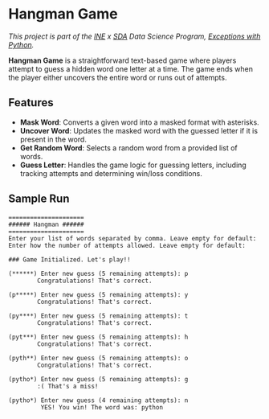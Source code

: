 # Hangman Game
  *This project is part of the [INE](my.ine.com) x [SDA](https://t.co/zI6rJymObV) Data Science Program, [Exceptions with Python](https://my.ine.com/DataScience/courses/961cea55/exceptions-with-python).*

**Hangman Game** is a straightforward text-based game where players attempt to guess a hidden word one letter at a time. The game ends when the player either uncovers the entire word or runs out of attempts.

## Features

- **Mask Word**: Converts a given word into a masked format with asterisks.
- **Uncover Word**: Updates the masked word with the guessed letter if it is present in the word.
- **Get Random Word**: Selects a random word from a provided list of words.
- **Guess Letter**: Handles the game logic for guessing letters, including tracking attempts and determining win/loss conditions.


## Sample Run
```
=====================
###### Hangman ######
=====================
Enter your list of words separated by comma. Leave empty for default: 
Enter how the number of attempts allowed. Leave empty for default: 

### Game Initialized. Let's play!!

(******) Enter new guess (5 remaining attempts): p
        Congratulations! That's correct.

(p*****) Enter new guess (5 remaining attempts): y
        Congratulations! That's correct.

(py****) Enter new guess (5 remaining attempts): t 
        Congratulations! That's correct.

(pyt***) Enter new guess (5 remaining attempts): h
        Congratulations! That's correct.

(pyth**) Enter new guess (5 remaining attempts): o
        Congratulations! That's correct.

(pytho*) Enter new guess (5 remaining attempts): g
        :( That's a miss!

(pytho*) Enter new guess (4 remaining attempts): n
         YES! You win! The word was: python
```


